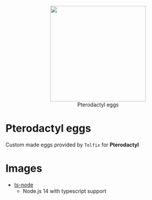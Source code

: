 <p align="center">
  <img width="260" src="https://cdn.tolfix.com/images/TX-Small.png">
  <br/>
  Pterodactyl eggs
</p>

# Pterodactyl eggs
Custom made eggs provided by `Tolfix` for **Pterodactyl**

# Images

* [ts-node](https://hub.docker.com/r/tolfixorg/ts-node)
    * Node.js 14 with typescript support
